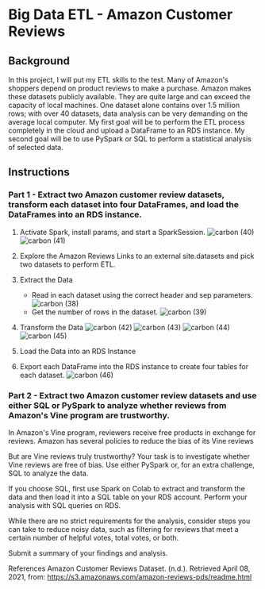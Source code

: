 # Big Data ETL - Amazon Customer Reviews 

## Background
In this project, I will put my ETL skills to the test. Many of Amazon's shoppers depend on product reviews to make a purchase. Amazon makes these datasets publicly available. They are quite large and can exceed the capacity of local machines. One dataset alone contains over 1.5 million rows; with over 40 datasets, data analysis can be very demanding on the average local computer. My first goal will be to perform the ETL process completely in the cloud and upload a DataFrame to an RDS instance. My second goal will be to use PySpark or SQL to perform a statistical analysis of selected data. 

## Instructions
### Part 1 - Extract two Amazon customer review datasets, transform each dataset into four DataFrames, and load the DataFrames into an RDS instance.
1) Activate Spark, install params, and start a SparkSession.
![carbon (40)](https://user-images.githubusercontent.com/107604123/217335261-9636ed4a-7d4c-4b78-8913-4377be321b91.png)
![carbon (41)](https://user-images.githubusercontent.com/107604123/217335788-19adb0d1-206a-4ccb-b41a-6877b2ce6a34.png)

2) Explore the Amazon Reviews Links to an external site.datasets and pick two datasets to perform ETL.

3) Extract the Data
    - Read in each dataset using the correct header and sep parameters.
    ![carbon (38)](https://user-images.githubusercontent.com/107604123/217334705-a2b362ed-0349-4532-854d-d300a9bd5148.png)
    - Get the number of rows in the dataset.
    ![carbon (39)](https://user-images.githubusercontent.com/107604123/217334830-f177b857-5790-464d-9313-34ef34ded1ee.png) 

4) Transform the Data
![carbon (42)](https://user-images.githubusercontent.com/107604123/217336321-475d52bc-98df-4c56-b5ec-45fe87d6c220.png)
![carbon (43)](https://user-images.githubusercontent.com/107604123/217336443-02f4116a-b86a-4918-9226-2ebcdf6934f9.png)
![carbon (44)](https://user-images.githubusercontent.com/107604123/217336545-9b9d721e-db65-4466-b312-262ae7efcf4f.png)
![carbon (45)](https://user-images.githubusercontent.com/107604123/217336773-c2ac0338-aae1-483c-8863-2a805589822b.png)

5) Load the Data into an RDS Instance

6) Export each DataFrame into the RDS instance to create four tables for each dataset.
![carbon (46)](https://user-images.githubusercontent.com/107604123/217337044-4e89e258-b350-4b50-a9eb-6bdcaee52ed5.png)


### Part 2 - Extract two Amazon customer review datasets and use either SQL or PySpark to analyze whether reviews from Amazon's Vine program are trustworthy.
In Amazon's Vine program, reviewers receive free products in exchange for reviews. Amazon has several policies to reduce the bias of its Vine reviews 

But are Vine reviews truly trustworthy? Your task is to investigate whether Vine reviews are free of bias. Use either PySpark or, for an extra challenge, SQL to analyze the data.

If you choose SQL, first use Spark on Colab to extract and transform the data and then load it into a SQL table on your RDS account. Perform your analysis with SQL queries on RDS.

While there are no strict requirements for the analysis, consider steps you can take to reduce noisy data, such as filtering for reviews that meet a certain number of helpful votes, total votes, or both.

Submit a summary of your findings and analysis.

References
Amazon Customer Reviews Dataset. (n.d.). Retrieved April 08, 2021, from: https://s3.amazonaws.com/amazon-reviews-pds/readme.html
